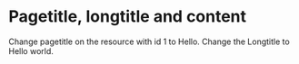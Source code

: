 Pagetitle, longtitle and content
================================

Change pagetitle on the resource with id 1 to Hello. Change the Longtitle to Hello world.